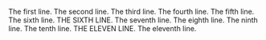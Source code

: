 The first line.
The second line.
The third line.
The fourth line.
The fifth line.
The sixth line.
THE SIXTH LINE.
The seventh line.
The eighth line.
The ninth line.
The tenth line.
THE ELEVEN LINE.
The eleventh line.

